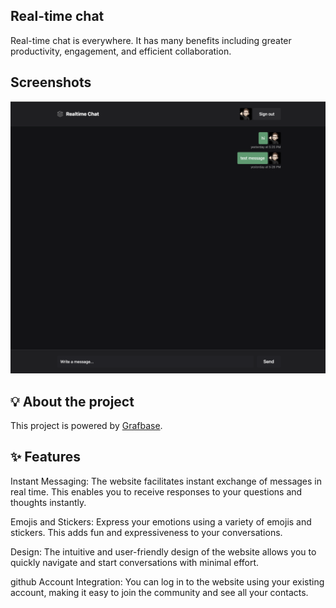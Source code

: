 ## Real-time chat 
Real-time chat is everywhere. It has many benefits including greater productivity, engagement, and efficient collaboration.

## Screenshots

![App Screenshot](https://github.com/bogdanblare/realtime-chat/blob/main/Screenshot-realtime-chat.png)


## 💡 About the project

This project is powered by [Grafbase](https://grafbase.com/?ref=chatbase).

## ✨ Features

Instant Messaging: The website facilitates instant exchange of messages in real time. This enables you to receive responses to your questions and thoughts instantly.

Emojis and Stickers: Express your emotions using a variety of emojis and stickers. This adds fun and expressiveness to your conversations.

Design: The intuitive and user-friendly design of the website allows you to quickly navigate and start conversations with minimal effort.

github Account Integration: You can log in to the website using your existing account, making it easy to join the community and see all your contacts.
